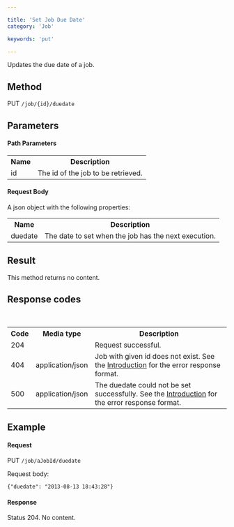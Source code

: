 ```yaml
---

title: 'Set Job Due Date'
category: 'Job'

keywords: 'put'

---
```



Updates the due date of a job.


## Method

PUT `/job/{id}/duedate`


## Parameters

#### Path Parameters

<table class="table table-striped">
  <tr>
    <th>Name</th>
    <th>Description</th>
  </tr>
  <tr>
    <td>id</td>
    <td>The id of the job to be retrieved.</td>
  </tr>
</table>

#### Request Body

A json object with the following properties:

<table class="table table-striped">
  <tr>
    <th>Name</th>
    <th>Description</th>
  </tr>
  <tr>
    <td>duedate</td>
    <td>The date to set when the job has the next execution.</td>
  </tr>
</table>


## Result

This method returns no content.


## Response codes

<table class="table table-striped">
  <tr>
    <th>Code</th>
    <th>Media type</th>
    <th>Description</th>
  </tr>
  <tr>
    <td>204</td>
    <td></td>
    <td>Request successful.</td>
  </tr>
  <tr>
    <td>404</td>
    <td>application/json</td>
    <td>Job with given id does not exist. See the <a href="ref:#overview-introduction">Introduction</a> for the error response format.</td>
  </tr><br>
  <tr>
    <td>500</td>
    <td>application/json</td>
    <td>The duedate could not be set successfully. See the <a href="ref:#overview-introduction">Introduction</a> for the error response format.</td>
  </tr>
</table>


## Example

#### Request

PUT `/job/aJobId/duedate`

Request body:

    {"duedate": "2013-08-13 18:43:28"}

#### Response

Status 204. No content.